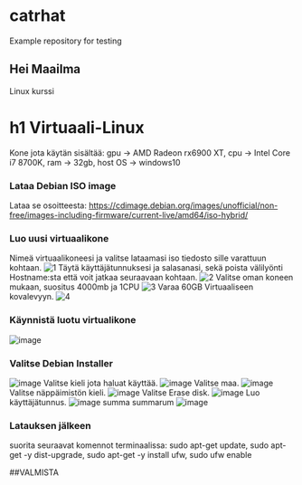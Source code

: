 # catrhat
Example repository for testing

## Hei Maailma

Linux kurssi

# h1 Virtuaali-Linux
Kone jota käytän sisältää:
gpu -> AMD Radeon rx6900 XT,
cpu -> Intel Core i7 8700K,
ram -> 32gb,
host OS -> windows10


### Lataa Debian ISO image
Lataa se osoitteesta: https://cdimage.debian.org/images/unofficial/non-free/images-including-firmware/current-live/amd64/iso-hybrid/

### Luo uusi virtuaalikone
Nimeä virtuaalikoneesi ja valitse lataamasi iso tiedosto sille varattuun kohtaan.
![1](https://user-images.githubusercontent.com/112497215/212956133-2f978cf4-0ddf-481d-9244-3b476185ce49.PNG)
Täytä käyttäjätunnuksesi ja salasanasi, sekä poista välilyönti Hostname:sta että voit jatkaa seuraavaan kohtaan.
![2](https://user-images.githubusercontent.com/112497215/212956163-53d03580-083f-4be3-8e41-eea87efa0b0d.PNG)
Valitse oman koneen mukaan, suositus 4000mb ja 1CPU
![3](https://user-images.githubusercontent.com/112497215/212956190-386e4d33-362f-4bc4-a00a-82547f45265f.PNG)
Varaa 60GB Virtuaaliseen kovalevyyn.
![4](https://user-images.githubusercontent.com/112497215/212956217-a097e387-d67b-44a0-b731-43ac7840c2f5.PNG)

### Käynnistä luotu virtualikone
![image](https://user-images.githubusercontent.com/112497215/212956816-74192ad1-4aea-4168-b310-cdd948d7ddaa.png)


### Valitse Debian Installer
![image](https://user-images.githubusercontent.com/112497215/212957007-f7d8ad0e-d289-48ed-be68-343d678101a3.png)
Valitse kieli jota haluat käyttää.
![image](https://user-images.githubusercontent.com/112497215/212957235-69c28206-1b69-4c59-a6fa-9dda30a30ddf.png)
Valitse maa.
![image](https://user-images.githubusercontent.com/112497215/212957331-d3dad346-e1ea-4158-84f1-1eab932941cd.png)
Valitse näppäimistön kieli.
![image](https://user-images.githubusercontent.com/112497215/212957466-2a2e319a-a116-4f5b-aad5-436dd2a94567.png)
Valitse Erase disk.
![image](https://user-images.githubusercontent.com/112497215/212957580-535bd1a1-728c-4fb3-9f23-e60f389d83e8.png)
Luo käyttäjätunnus.
![image](https://user-images.githubusercontent.com/112497215/212957671-f9979921-8ec3-406f-a8da-454b842301d3.png)
summa summarum
![image](https://user-images.githubusercontent.com/112497215/212957902-eb3dbb65-7ea7-4559-b27d-5972fa2e6152.png)

### Latauksen jälkeen
suorita seuraavat komennot terminaalissa: sudo apt-get update, sudo apt-get -y dist-upgrade, sudo apt-get -y install ufw, sudo ufw enable

##VALMISTA

